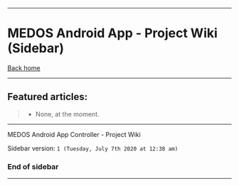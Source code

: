 
***

# MEDOS Android App - Project Wiki (Sidebar)

[Back home](https://github.com/seanpm2001/MEDOS_AndroidApp/wiki/)

***

## Featured articles:

> * None, at the moment.

***

MEDOS Android App Controller - Project Wiki

Sidebar version: `1 (Tuesday, July 7th 2020 at 12:38 am)`

### End of sidebar

***
